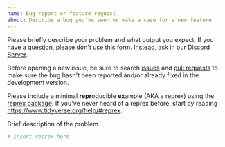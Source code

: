 ```yaml
---
name: Bug report or feature request
about: Describe a bug you've seen or make a case for a new feature
---
```


Please briefly describe your problem and what output you expect. If you have a question, please don't use this form. Instead, ask in our [Discord Server](https://discord.com/invite/5Er2FBnnQa).

Before opening a new issue, be sure to search [issues](https://github.com/nflverse/nflfastR/issues) and [pull requests](https://github.com/nflverse/nflfastR/pulls) to make sure the bug hasn't been reported and/or already fixed in the development version. 

Please include a minimal **repr**oducible **ex**ample (AKA a reprex) using the [reprex package](http://reprex.tidyverse.org/). If you've never heard of a reprex before, start by reading <https://www.tidyverse.org/help/#reprex>.

Brief description of the problem

```r
# insert reprex here
```
